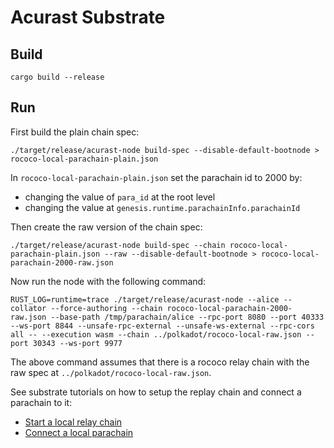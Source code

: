 # Acurast Substrate

## Build

```
cargo build --release
```

## Run

First build the plain chain spec:

```
./target/release/acurast-node build-spec --disable-default-bootnode > rococo-local-parachain-plain.json
```

In `rococo-local-parachain-plain.json` set the parachain id to 2000 by:

- changing the value of `para_id` at the root level
- changing the value at `genesis.runtime.parachainInfo.parachainId`

Then create the raw version of the chain spec:

```
./target/release/acurast-node build-spec --chain rococo-local-parachain-plain.json --raw --disable-default-bootnode > rococo-local-parachain-2000-raw.json
```

Now run the node with the following command:

```
RUST_LOG=runtime=trace ./target/release/acurast-node --alice --collator --force-authoring --chain rococo-local-parachain-2000-raw.json --base-path /tmp/parachain/alice --rpc-port 8080 --port 40333 --ws-port 8844 --unsafe-rpc-external --unsafe-ws-external --rpc-cors all -- --execution wasm --chain ../polkadot/rococo-local-raw.json --port 30343 --ws-port 9977
```

The above command assumes that there is a rococo relay chain with the raw spec at `../polkadot/rococo-local-raw.json`.

See substrate tutorials on how to setup the replay chain and connect a parachain to it:

- [Start a local relay chain](https://docs.substrate.io/tutorials/connect-other-chains/local-relay/)
- [Connect a local parachain](https://docs.substrate.io/tutorials/connect-other-chains/local-parachain/)

